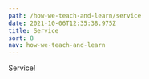 ```yaml
---
path: /how-we-teach-and-learn/service
date: 2021-10-06T12:35:38.975Z
title: Service
sort: 8
nav: how-we-teach-and-learn
---
```


Service!
